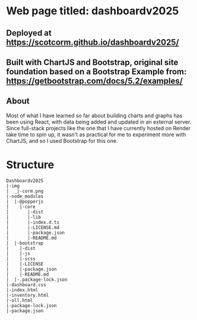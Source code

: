 # Web page titled: dashboardv2025
## Deployed at https://scotcorm.github.io/dashboardv2025/
## Built with ChartJS and Bootstrap, original site foundation based on a Bootstrap Example from: https://getbootstrap.com/docs/5.2/examples/

## About
Most of what I have learned so far about building charts and graphs has been using React, with data being added and 
updated in an external server.  Since full-stack projects like the one that I have currently hosted on Render take time to spin 
up, it wasn't as practical for me to experiment more with ChartJS, and so I used Bootstrap for this one. 


# Structure

```
Dashboardv2025
|-img
|  _|-corm.png
|-node_modules
|  |-@popperjs
|    |-core
|       |-dist
|       |-lib
|       |-index.d.ts
|       |-LICENSE.md
|       |-package.json
|       |-README.md
|  |-bootstrap
|    |-dist
|    |-js
|    |-scss
|    |-LICENSE
|    |-package.json
|    |-README.md
|  |-.package-lock.json
|-dashboard.css
|-index.html
|-inventory.html
|-oll.html
|-package-lock.json
|-package.json

```


